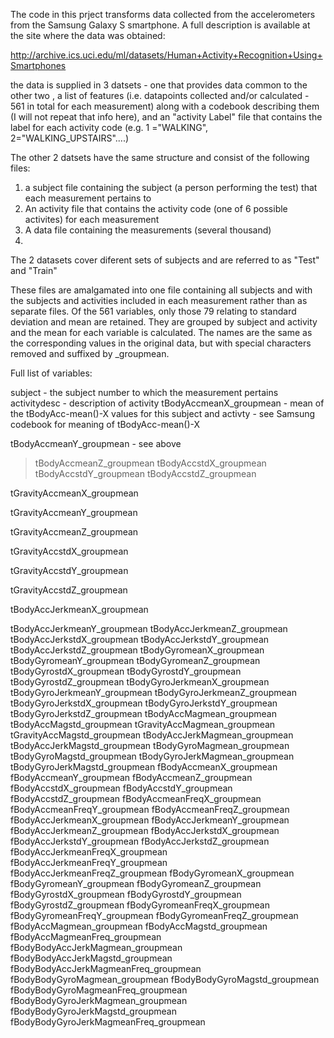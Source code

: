 The code in this prject transforms data collected from the accelerometers from the Samsung Galaxy S smartphone. A full description is available at the site where the data was obtained:

http://archive.ics.uci.edu/ml/datasets/Human+Activity+Recognition+Using+Smartphones 

the data is supplied in 3 datsets - one that provides data common to the other two , a list of features (i.e. datapoints collected and/or calculated - 561 in total for each measurement) along with a codebook describing them (I  will not repeat that info here), and an "activity Label" file that contains the label for each activity code (e.g. 1 ="WALKING", 2="WALKING_UPSTAIRS"....) 

The other 2 datsets have the same structure and consist of the following files:  
  1. a subject file containing the subject (a person performing the test) that each measurement pertains to
  2. An activity file that contains the activity code (one of 6 possible activites) for each measurement 
  3. A data file containing the measurements  (several thousand) 
  4.

The 2 datasets cover diferent sets of subjects and are referred to as "Test" and "Train" 

These files are amalgamated into one file containing all subjects and with the subjects and activities included in each measurement rather than as separate files. Of the 561 variables, only those 79 relating to standard deviation and mean are retained. They are grouped by subject and activity and the mean for each variable is calculated. The names are the same as the corresponding values in the original data, but with special characters removed and suffixed by _groupmean. 

Full list of variables: 

subject           - the subject number to which the measurement pertains 
activitydesc      - description of activity 
tBodyAccmeanX_groupmean - mean of the  tBodyAcc-mean()-X values for this subject and activty -  see Samsung codebook for meaning of tBodyAcc-mean()-X

tBodyAccmeanY_groupmean - see above 

> tBodyAccmeanZ_groupmean
> tBodyAccstdX_groupmean
> tBodyAccstdY_groupmean
> tBodyAccstdZ_groupmean

tGravityAccmeanX_groupmean

tGravityAccmeanY_groupmean

tGravityAccmeanZ_groupmean

tGravityAccstdX_groupmean

tGravityAccstdY_groupmean

tGravityAccstdZ_groupmean

tBodyAccJerkmeanX_groupmean

tBodyAccJerkmeanY_groupmean
tBodyAccJerkmeanZ_groupmean
tBodyAccJerkstdX_groupmean
tBodyAccJerkstdY_groupmean
tBodyAccJerkstdZ_groupmean
tBodyGyromeanX_groupmean
tBodyGyromeanY_groupmean
tBodyGyromeanZ_groupmean
tBodyGyrostdX_groupmean
tBodyGyrostdY_groupmean
tBodyGyrostdZ_groupmean
tBodyGyroJerkmeanX_groupmean
tBodyGyroJerkmeanY_groupmean
tBodyGyroJerkmeanZ_groupmean
tBodyGyroJerkstdX_groupmean
tBodyGyroJerkstdY_groupmean
tBodyGyroJerkstdZ_groupmean
tBodyAccMagmean_groupmean
tBodyAccMagstd_groupmean
tGravityAccMagmean_groupmean
tGravityAccMagstd_groupmean
tBodyAccJerkMagmean_groupmean
tBodyAccJerkMagstd_groupmean
tBodyGyroMagmean_groupmean
tBodyGyroMagstd_groupmean
tBodyGyroJerkMagmean_groupmean
tBodyGyroJerkMagstd_groupmean
fBodyAccmeanX_groupmean
fBodyAccmeanY_groupmean
fBodyAccmeanZ_groupmean
fBodyAccstdX_groupmean
fBodyAccstdY_groupmean
fBodyAccstdZ_groupmean
fBodyAccmeanFreqX_groupmean
fBodyAccmeanFreqY_groupmean
fBodyAccmeanFreqZ_groupmean
fBodyAccJerkmeanX_groupmean
fBodyAccJerkmeanY_groupmean
fBodyAccJerkmeanZ_groupmean
fBodyAccJerkstdX_groupmean
fBodyAccJerkstdY_groupmean
fBodyAccJerkstdZ_groupmean
fBodyAccJerkmeanFreqX_groupmean
fBodyAccJerkmeanFreqY_groupmean
fBodyAccJerkmeanFreqZ_groupmean
fBodyGyromeanX_groupmean
fBodyGyromeanY_groupmean
fBodyGyromeanZ_groupmean
fBodyGyrostdX_groupmean
fBodyGyrostdY_groupmean
fBodyGyrostdZ_groupmean
fBodyGyromeanFreqX_groupmean
fBodyGyromeanFreqY_groupmean
fBodyGyromeanFreqZ_groupmean
fBodyAccMagmean_groupmean
fBodyAccMagstd_groupmean
fBodyAccMagmeanFreq_groupmean
fBodyBodyAccJerkMagmean_groupmean
fBodyBodyAccJerkMagstd_groupmean
fBodyBodyAccJerkMagmeanFreq_groupmean
fBodyBodyGyroMagmean_groupmean
fBodyBodyGyroMagstd_groupmean
fBodyBodyGyroMagmeanFreq_groupmean
fBodyBodyGyroJerkMagmean_groupmean
fBodyBodyGyroJerkMagstd_groupmean
fBodyBodyGyroJerkMagmeanFreq_groupmean
